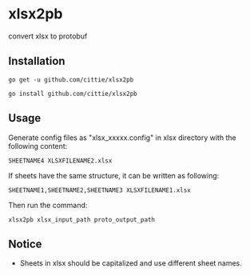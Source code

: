 # xlsx2pb
convert xlsx to protobuf

## Installation ##

`go get -u github.com/cittie/xlsx2pb`

`go install github.com/cittie/xlsx2pb`

## Usage ##
Generate config files as "xlsx_xxxxx.config" in xlsx directory with the following content:

`SHEETNAME4 XLSXFILENAME2.xlsx`

If sheets have the same structure, it can be written as following:

`SHEETNAME1,SHEETNAME2,SHEETNAME3 XLSXFILENAME1.xlsx`

Then run the command:

`xlsx2pb xlsx_input_path proto_output_path`

## Notice ##
* Sheets in xlsx should be capitalized and use different sheet names.
